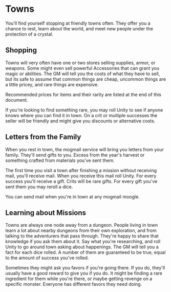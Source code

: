 # Towns

You'll find yourself stopping at friendly towns often. They offer you a chance to rest, learn about the world, and meet new people under the protection of a crystal.

## Shopping

Towns will very often have one or two stores selling supplies, armor, or weapons. Some might even sell powerful Accessories that can grant you magic or abilities. The GM will tell you the costs of what they have to sell, but its safe to assume that common things are cheap, uncommon things are a little pricey, and rare things are expensive.

Recommended prices for items and their rarity are listed at the end of this document.

If you're looking to find something rare, you may roll Unity to see if anyone knows where you can find it in town. On a crit or multiple successes the seller will be friendly and might give you discounts or alternative costs.

## Letters from the Family

When you rest in town, the mogmail service will bring you letters from your family. They'll send gifts to you. Excess from the year's harvest or something crafted from materials you've sent them.

The first time you visit a town after finishing a mission without receiving mail, you'll receive mail. When you receive this mail roll Unity. For every success you'll receive a gift. Crits will be rare gifts. For every gift you've sent them you may reroll a dice.

You can send mail when you're in town at any mogmail moogle.

## Learning about Missions

Towns are always one node away from a dungeon. People living in town learn a lot about nearby dungeons from their own exploration, and from talking to the adventurers that pass through. They're happy to share that knowledge if you ask them about it. Say what you're researching, and roll Unity to go around town asking about happenings. The GM will tell you a fact for each dice rolled. A number of them are guaranteed to be true, equal to the amount of success you've rolled.

Sometimes they might ask you favors if you're going there. If you do, they'll usually have a good reward to give you if you do. It might be finding a rare ingredient for them while you're there, or maybe getting revenge on a specific monster. Everyone has different favors they need doing.

